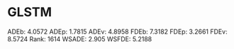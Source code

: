 # GLSTM

ADEb: 4.0572
ADEp: 1.7815
ADEv: 4.8958
FDEb: 7.3182
FDEp: 3.2661
FDEv: 8.5724
Rank: 1614
WSADE: 2.905
WSFDE: 5.2188